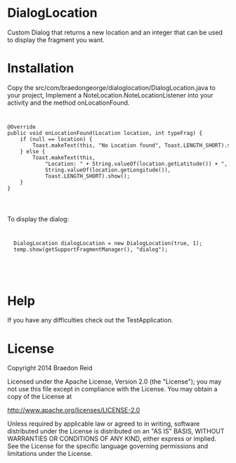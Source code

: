 DialogLocation
============

Custom Dialog that returns a new location and an integer that can be used to display the fragment you want.


Installation
============

Copy the src/com/braedongeorge/dialoglocation/DialogLocation.java to your project,
Implement a NoteLocation.NoteLocationListener into your activity and the method onLocationFound.
<code>
<pre>
@Override
public void onLocationFound(Location location, int typeFrag) {
	if (null == location) {
		Toast.makeText(this, "No Location found", Toast.LENGTH_SHORT).show();
	} else {
		Toast.makeText(this,
			"Location: " + String.valueOf(location.getLatitude()) + ", " +
			String.valueOf(location.getLongitude()), 	
			Toast.LENGTH_SHORT).show();
	}
}
</pre>
</code>


To display the dialog:
<code>
<pre>
  DialogLocation dialogLocation = new DialogLocation(true, 1);
  temp.show(getSupportFragmentManager(), "dialog");
  </pre>
</code>	
	
Help
============
	
If you have any difficulties check out the TestApplication.

License
============

Copyright 2014 Braedon Reid

Licensed under the Apache License, Version 2.0 (the "License");
you may not use this file except in compliance with the License.
You may obtain a copy of the License at

http://www.apache.org/licenses/LICENSE-2.0

Unless required by applicable law or agreed to in writing, software
distributed under the License is distributed on an "AS IS" BASIS,
WITHOUT WARRANTIES OR CONDITIONS OF ANY KIND, either express or implied.
See the License for the specific language governing permissions and
limitations under the License.
